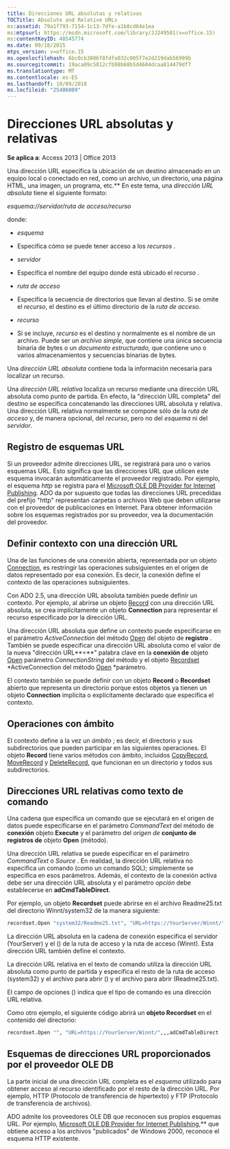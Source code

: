 ```yaml
---
title: Direcciones URL absolutas y relativas
TOCTitle: Absolute and Relative URLs
ms:assetid: 79a1f793-7154-1c13-7dfe-a1b8cd64e1ea
ms:mtpsurl: https://msdn.microsoft.com/library/JJ249501(v=office.15)
ms:contentKeyID: 48545774
ms.date: 09/18/2015
mtps_version: v=office.15
ms.openlocfilehash: 6bc0cb3086f8fdfa032c005f7e2d219dab56999b
ms.sourcegitcommit: 19aca09c5812cfb98b68b5d4604dcaa814479df7
ms.translationtype: MT
ms.contentlocale: es-ES
ms.lasthandoff: 10/09/2018
ms.locfileid: "25486089"
---
```

# <a name="absolute-and-relative-urls"></a>Direcciones URL absolutas y relativas

**Se aplica a**: Access 2013 | Office 2013 

Una dirección URL especifica la ubicación de un destino almacenado en un equipo local o conectado en red, como un archivo, un directorio, una página HTML, una imagen, un programa, etc.** En este tema, una *dirección URL absoluta* tiene el siguiente formato:

*esquema://servidor/ruta de acceso/recurso*

donde:

  - *esquema*

  - Especifica cómo se puede tener acceso a los *recursos* .

  - *servidor*

  - Especifica el nombre del equipo donde está ubicado el *recurso* .

  - *ruta de acceso*

  - Especifica la secuencia de directorios que llevan al destino. Si se omite el *recurso*, el destino es el último directorio de la *ruta de acceso*.

  - *recurso*

  - Si se incluye, *recurso* es el destino y normalmente es el nombre de un archivo. Puede ser un *archivo simple,* que contiene una única secuencia binaria de bytes o un *documento estructurado,* que contiene uno o varios almacenamientos y secuencias binarias de bytes.

Una *dirección URL absoluta* contiene toda la información necesaria para localizar un recurso.

Una *dirección URL relativa* localiza un recurso mediante una dirección URL absoluta como punto de partida. En efecto, la "dirección URL completa" del destino se especifica concatenando las direcciones URL absoluta y relativa. Una dirección URL relativa normalmente se compone sólo de la *ruta de acceso* y, de manera opcional, del *recurso*, pero no del *esquema* ni del *servidor*.

## <a name="url-scheme-registration"></a>Registro de esquemas URL

Si un proveedor admite direcciones URL, se registrará para uno o varios esquemas URL. Esto significa que las direcciones URL que utilicen este esquema invocarán automáticamente el proveedor registrado. Por ejemplo, el esquema *http* se registra para el [Microsoft OLE DB Provider for Internet Publishing](microsoft-ole-db-provider-for-internet-publishing.md). ADO da por supuesto que todas las direcciones URL precedidas del prefijo "http" representan carpetas o archivos Web que deben utilizarse con el proveedor de publicaciones en Internet. Para obtener información sobre los esquemas registrados por su proveedor, vea la documentación del proveedor.

## <a name="defining-context-with-a-url"></a>Definir contexto con una dirección URL

Una de las funciones de una conexión abierta, representada por un objeto [Connection](connection-object-ado.md), es restringir las operaciones subsiguientes en el origen de datos representado por esa conexión. Es decir, la conexión define el contexto de las operaciones subsiguientes.

Con ADO 2.5, una dirección URL absoluta también puede definir un contexto. Por ejemplo, al abrirse un objeto [Record](record-object-ado.md) con una dirección URL absoluta, se crea implícitamente un objeto **Connection** para representar el recurso especificado por la dirección URL.

Una dirección URL absoluta que define un contexto puede especificarse en el parámetro *ActiveConnection* del método [Open](open-method-ado-record.md) del objeto de **registro** . También se puede especificar una dirección URL absoluta como el valor de la nueva "dirección URL**=**" palabra clave en la **conexión de** objeto [Open](open-method-ado-connection.md) parámetro *ConnectionString* del método y el objeto [Recordset](recordset-object-ado.md) *ActiveConnection del método [Open](open-method-ado-recordset.md) *parámetro.

El contexto también se puede definir con un objeto **Record** o **Recordset** abierto que representa un directorio porque estos objetos ya tienen un objeto **Connection** implícita o explícitamente declarado que especifica el contexto.

## <a name="scoped-operations"></a>Operaciones con ámbito

El contexto define a la vez un *ámbito* ; es decir, el directorio y sus subdirectorios que pueden participar en las siguientes operaciones. El objeto **Record** tiene varios métodos con ámbito, incluidos [CopyRecord](copyrecord-method-ado.md), [MoveRecord](moverecord-method-ado.md) y [DeleteRecord](https://msdn.microsoft.com/library/jj249832\(v=office.15\)), que funcionan en un directorio y todos sus subdirectorios.

## <a name="relative-urls-as-command-text"></a>Direcciones URL relativas como texto de comando

Una cadena que especifica un comando que se ejecutará en el origen de datos puede especificarse en el parámetro *CommandText* del método de **conexión** objeto **Execute** y el parámetro del *origen de* **conjunto de registros de** objeto **Open** (método).

Una dirección URL relativa se puede especificar en el parámetro *CommandText* o *Source* . En realidad, la dirección URL relativa no especifica un comando (como un comando SQL); simplemente se especifica en esos parámetros. Además, el contexto de la conexión activa debe ser una dirección URL absoluta y el parámetro *opción* debe establecerse en **adCmdTableDirect**.

Por ejemplo, un objeto **Recordset** puede abrirse en el archivo Readme25.txt del directorio Winnt/system32 de la manera siguiente:

```vb
recordset.Open "system32/Readme25.txt", "URL=https://YourServer/Winnt/",,,adCmdTableDirect 
```

La dirección URL absoluta en la cadena de conexión especifica el servidor (YourServer) y el () de la ruta de acceso y la ruta de acceso (Winnt). Esta dirección URL también define el contexto.

La dirección URL relativa en el texto de comando utiliza la dirección URL absoluta como punto de partida y especifica el resto de la ruta de acceso (system32) y el archivo para abrir () y el archivo para abrir (Readme25.txt).

El campo de opciones () indica que el tipo de comando es una dirección URL relativa.

Como otro ejemplo, el siguiente código abrirá un **objeto Recordset** en el contenido del directorio:

```vb
recordset.Open "", "URL=https://YourServer/Winnt/",,,adCmdTableDirect 
```

## <a name="ole-db-provider-supplied-url-schemes"></a>Esquemas de direcciones URL proporcionados por el proveedor OLE DB

La parte inicial de una dirección URL completa es el *esquema* utilizado para obtener acceso al recurso identificado por el resto de la dirección URL. Por ejemplo, HTTP (Protocolo de transferencia de hipertexto) y FTP (Protocolo de transferencia de archivos).

ADO admite los proveedores OLE DB que reconocen sus propios esquemas URL. Por ejemplo, [Microsoft OLE DB Provider for Internet Publishing](microsoft-ole-db-provider-for-internet-publishing.md),** que obtiene acceso a los archivos "publicados" de Windows 2000, reconoce el esquema HTTP existente.

